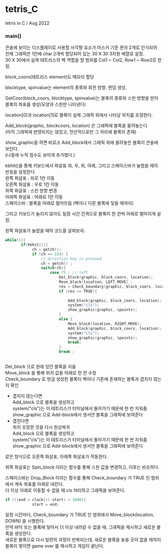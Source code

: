 # tetris_C
tetris in C / Aug 2022

### main()

콘솔에 보이는 디스플레이로 사용할 사각형 요소가 아스키 기준 문자 2개로 인식되어  
전체 그래픽은 1칸에 char 2개씩 할당되어 있는 30 X 30 3차원 배열로 설정.  
30 X 30에서 실제 테트리스의 벽 역할을 할 범위를 Col1 ~ Col2, Row1 ~ Row2로 한정.

block_coors(테트리스 element)도 메모리 할당  

blocktype, spinvalue는 element의 종류와 회전 방향. 랜덤 생성.  

GetCoor(block_coors, blocktype, spinvalue)는 블록의 종류와 스핀 방향을 받아 블록의 좌표를 생성(모양과 스핀만 나타낸다)  

location[0]과 location[1]로 블록이 실제 그래픽 위에서 나타날 위치를 조정한다.  

Add_block(graphic, blockcoors, location) 은 그래픽에 블록을 올려놓는다  
(아직 그래픽에 반영되지는 않았고, 전산적으로만 그 자리에 블록이 존재)  

show_graphic을 하면 비로소 Add_block에서 그래픽 위에 올려놓은 블록이 콘솔에 보인다.  
(나중에 누적 점수도 보이게 추가했다.)  

kbhit()을 통해 키보드에서 화살표 좌, 우, 위, 아래, 그리고 스페이스바가 눌렸을 때의 반응을 설정한다.  
왼쪽 화살표 : 좌로 1칸 이동  
오른쪽 화살표 : 우로 1칸 이동  
위쪽 화살표 : 스핀 방향 변경  
아래쪽 화살표 : 아래로 1칸 이동  
스페이스바 : 블록을 아래로 떨어뜨림 (벽이나 다른 블록에 닿을 때까지)  

그리고 키보드가 눌리지 않아도 일정 시간 간격으로 블록이 한 칸씩 아래로 떨어지게 설정.  

왼쪽 화살표가 눌렸을 때의 코드를 살펴보자.  
```c
while(1){
       if(kbhit()){
            ch = getch();
            if (ch == 224) {
                // direction key is pressed
                ch = getch() ;
                switch(ch){
                    case 75 : // left
                        Del_block(graphic, block_coors, location);
                        Move_block(location, LEFT_MOVE) ;
                        res = Check_boundary(graphic, block_coors, location);
                        if (res == TRUE){
                            
                            Add_block(graphic, block_coors, location);
                            system("cls");
                            show_graphic(graphic, &points);
                        } 
                        else {
                            Move_block(location, RIGHT_MOVE);
                            Add_block(graphic, block_coors, location);
                            system("cls");
                            show_graphic(graphic, &points);
                            break;
                        }
                        break ; 
                        
```
Del_block 으로 원래 있던 블록을 지움  
Move_block 을 통해 위치 값을 아래로 한 칸 수정  
Check_boundary 로 방금 생성한 블록이 벽이나 기존에 존재하는 블록과 겹치지 않는지 확인  
* 겹치지 않는다면  
Add_block 으로 블록을 생성하고  
system("cls")는 이 테트리스가 터미널에서 돌아가기 때문에 한 번 지워줌  
show_graphic 으로 Add-block에서 생서안 블록을 그래픽에 보여준다  
* 겹친다면  
위치 조정한 것을 다시 원상복귀  
Add_block 으로 블록을 생성하고  
system("cls")는 이 테트리스가 터미널에서 돌아가기 때문에 한 번 지워줌  
show_graphic 으로 Add-block에서 생서안 블록을 그래픽에 보여준다  

같은 방식으로 오른쪽 화살표, 아래쪽 화살표가 작동한다.  

위쪽 화살표는 Spin_block 이라는 함수를 통해 스핀 값을 변경하고, 이후는 비슷하다.

스페이스바는 Drop_Block 이라는 함수를 통해 Check_boundary 가 TRUE 인 범위에서 계속 좌표를 아래로 내린다.  
더 이상 아래로 이동할 수 없을 때 cls 처리하고 그래픽을 보여준다.  


```c
if (((end = clock())-start) > 1000){
            start = end;
```
일정 시간마다, Check_boundary 가 TRUE 인 범위에서 Move_block(location, DOWN) 을 시행한다.  
만약 바닥 또는 블록에 닿아서 더 이상 내려갈 수 없을 때, 그래픽을 제시하고 새로운 블록을 생성한다.  
새로운 블록으로 다시 일련의 과정이 반복되는데, 새로운 블록을 놓을 곳이 없을 때까지 블록이 쌓이면 game over 를 제시하고 게임이 끝난다.
